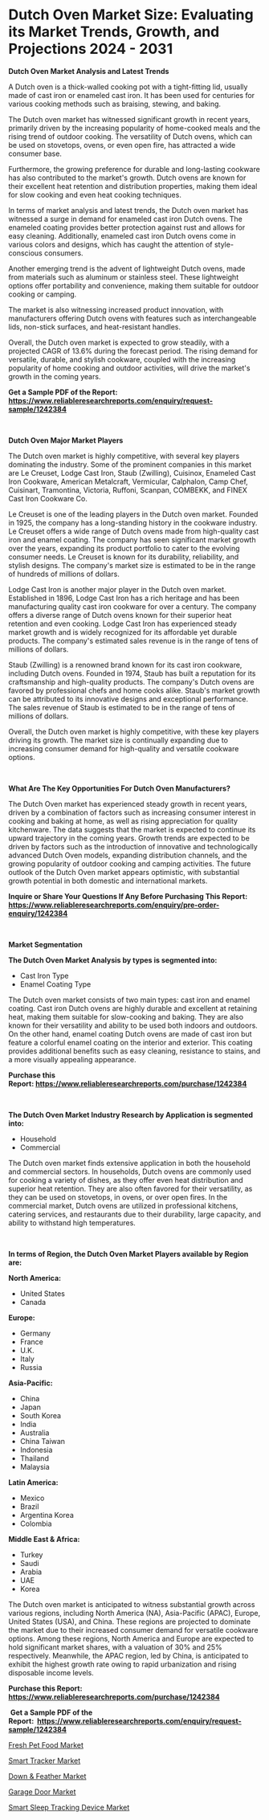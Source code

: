 <p><h1>Dutch Oven Market Size: Evaluating its Market Trends, Growth, and Projections 2024 - 2031</h1></p><p><strong>Dutch Oven Market Analysis and Latest Trends</strong></p>
<p><p>A Dutch oven is a thick-walled cooking pot with a tight-fitting lid, usually made of cast iron or enameled cast iron. It has been used for centuries for various cooking methods such as braising, stewing, and baking.</p><p>The Dutch oven market has witnessed significant growth in recent years, primarily driven by the increasing popularity of home-cooked meals and the rising trend of outdoor cooking. The versatility of Dutch ovens, which can be used on stovetops, ovens, or even open fire, has attracted a wide consumer base.</p><p>Furthermore, the growing preference for durable and long-lasting cookware has also contributed to the market's growth. Dutch ovens are known for their excellent heat retention and distribution properties, making them ideal for slow cooking and even heat cooking techniques.</p><p>In terms of market analysis and latest trends, the Dutch oven market has witnessed a surge in demand for enameled cast iron Dutch ovens. The enameled coating provides better protection against rust and allows for easy cleaning. Additionally, enameled cast iron Dutch ovens come in various colors and designs, which has caught the attention of style-conscious consumers.</p><p>Another emerging trend is the advent of lightweight Dutch ovens, made from materials such as aluminum or stainless steel. These lightweight options offer portability and convenience, making them suitable for outdoor cooking or camping.</p><p>The market is also witnessing increased product innovation, with manufacturers offering Dutch ovens with features such as interchangeable lids, non-stick surfaces, and heat-resistant handles.</p><p>Overall, the Dutch oven market is expected to grow steadily, with a projected CAGR of 13.6% during the forecast period. The rising demand for versatile, durable, and stylish cookware, coupled with the increasing popularity of home cooking and outdoor activities, will drive the market's growth in the coming years.</p></p>
<p><strong>Get a Sample PDF of the Report:&nbsp; <a href="https://www.reliableresearchreports.com/enquiry/request-sample/1242384">https://www.reliableresearchreports.com/enquiry/request-sample/1242384</a></strong></p>
<p>&nbsp;</p>
<p><strong>Dutch Oven Major Market Players</strong></p>
<p><p>The Dutch oven market is highly competitive, with several key players dominating the industry. Some of the prominent companies in this market are Le Creuset, Lodge Cast Iron, Staub (Zwilling), Cuisinox, Enameled Cast Iron Cookware, American Metalcraft, Vermicular, Calphalon, Camp Chef, Cuisinart, Tramontina, Victoria, Ruffoni, Scanpan, COMBEKK, and FINEX Cast Iron Cookware Co.</p><p>Le Creuset is one of the leading players in the Dutch oven market. Founded in 1925, the company has a long-standing history in the cookware industry. Le Creuset offers a wide range of Dutch ovens made from high-quality cast iron and enamel coating. The company has seen significant market growth over the years, expanding its product portfolio to cater to the evolving consumer needs. Le Creuset is known for its durability, reliability, and stylish designs. The company's market size is estimated to be in the range of hundreds of millions of dollars.</p><p>Lodge Cast Iron is another major player in the Dutch oven market. Established in 1896, Lodge Cast Iron has a rich heritage and has been manufacturing quality cast iron cookware for over a century. The company offers a diverse range of Dutch ovens known for their superior heat retention and even cooking. Lodge Cast Iron has experienced steady market growth and is widely recognized for its affordable yet durable products. The company's estimated sales revenue is in the range of tens of millions of dollars.</p><p>Staub (Zwilling) is a renowned brand known for its cast iron cookware, including Dutch ovens. Founded in 1974, Staub has built a reputation for its craftsmanship and high-quality products. The company's Dutch ovens are favored by professional chefs and home cooks alike. Staub's market growth can be attributed to its innovative designs and exceptional performance. The sales revenue of Staub is estimated to be in the range of tens of millions of dollars.</p><p>Overall, the Dutch oven market is highly competitive, with these key players driving its growth. The market size is continually expanding due to increasing consumer demand for high-quality and versatile cookware options.</p></p>
<p>&nbsp;</p>
<p><strong>What Are The Key Opportunities For Dutch Oven Manufacturers?</strong></p>
<p><p>The Dutch Oven market has experienced steady growth in recent years, driven by a combination of factors such as increasing consumer interest in cooking and baking at home, as well as rising appreciation for quality kitchenware. The data suggests that the market is expected to continue its upward trajectory in the coming years. Growth trends are expected to be driven by factors such as the introduction of innovative and technologically advanced Dutch Oven models, expanding distribution channels, and the growing popularity of outdoor cooking and camping activities. The future outlook of the Dutch Oven market appears optimistic, with substantial growth potential in both domestic and international markets.</p></p>
<p><strong>Inquire or Share Your Questions If Any Before Purchasing This Report: <a href="https://www.reliableresearchreports.com/enquiry/pre-order-enquiry/1242384">https://www.reliableresearchreports.com/enquiry/pre-order-enquiry/1242384</a></strong></p>
<p>&nbsp;</p>
<p><strong>Market Segmentation</strong></p>
<p><strong>The Dutch Oven Market Analysis by types is segmented into:</strong></p>
<p><ul><li>Cast Iron Type</li><li>Enamel Coating Type</li></ul></p>
<p><p>The Dutch oven market consists of two main types: cast iron and enamel coating. Cast iron Dutch ovens are highly durable and excellent at retaining heat, making them suitable for slow-cooking and baking. They are also known for their versatility and ability to be used both indoors and outdoors. On the other hand, enamel coating Dutch ovens are made of cast iron but feature a colorful enamel coating on the interior and exterior. This coating provides additional benefits such as easy cleaning, resistance to stains, and a more visually appealing appearance.</p></p>
<p><strong>Purchase this Report:&nbsp;<a href="https://www.reliableresearchreports.com/purchase/1242384">https://www.reliableresearchreports.com/purchase/1242384</a></strong></p>
<p>&nbsp;</p>
<p><strong>The Dutch Oven Market Industry Research by Application is segmented into:</strong></p>
<p><ul><li>Household</li><li>Commercial</li></ul></p>
<p><p>The Dutch oven market finds extensive application in both the household and commercial sectors. In households, Dutch ovens are commonly used for cooking a variety of dishes, as they offer even heat distribution and superior heat retention. They are also often favored for their versatility, as they can be used on stovetops, in ovens, or over open fires. In the commercial market, Dutch ovens are utilized in professional kitchens, catering services, and restaurants due to their durability, large capacity, and ability to withstand high temperatures.</p></p>
<p>&nbsp;</p>
<p><strong>In terms of Region, the Dutch Oven Market Players available by Region are:</strong></p>
<p>
    <p> <strong> North America: </strong>
        <ul>
            <li>United States</li>
            <li>Canada</li>
        </ul>
        </p> 
    <p> <strong> Europe: </strong>
        <ul>
            <li>Germany</li>
            <li>France</li>
            <li>U.K.</li>
            <li>Italy</li>
            <li>Russia</li>
        </ul>
        </p> 
    <p> <strong> Asia-Pacific: </strong>
        <ul>
            <li>China</li>
            <li>Japan</li>
            <li>South Korea</li>
            <li>India</li>
            <li>Australia</li>
            <li>China Taiwan</li>
            <li>Indonesia</li>
            <li>Thailand</li>
            <li>Malaysia</li>
        </ul>
        </p> 
    <p> <strong> Latin America: </strong>
        <ul>
            <li>Mexico</li>
            <li>Brazil</li>
            <li>Argentina Korea</li>
            <li>Colombia</li>
        </ul>
        </p> 
    <p> <strong> Middle East & Africa: </strong>
        <ul>
            <li>Turkey</li>
            <li>Saudi</li>
            <li>Arabia</li>
            <li>UAE</li>
            <li>Korea</li>
        </ul>
    </p>
    </p>
<p><p>The Dutch oven market is anticipated to witness substantial growth across various regions, including North America (NA), Asia-Pacific (APAC), Europe, United States (USA), and China. These regions are projected to dominate the market due to their increased consumer demand for versatile cookware options. Among these regions, North America and Europe are expected to hold significant market shares, with a valuation of 30% and 25% respectively. Meanwhile, the APAC region, led by China, is anticipated to exhibit the highest growth rate owing to rapid urbanization and rising disposable income levels.</p></p>
<p><strong>Purchase this Report: <a href="https://www.reliableresearchreports.com/purchase/1242384">https://www.reliableresearchreports.com/purchase/1242384</a></strong></p>
<p>&nbsp;<strong>Get a Sample PDF of the Report:&nbsp;&nbsp;<a href="https://www.reliableresearchreports.com/enquiry/request-sample/1242384">https://www.reliableresearchreports.com/enquiry/request-sample/1242384</a></strong></p>
<p><strong></strong></p>
<p><p><a href="https://github.com/Chiragrp25/Market-Research-Report-List-2/blob/main/fresh-pet-food-market.md">Fresh Pet Food Market</a></p><p><a href="https://github.com/Chiragrp23/Market-Research-Report-List-2/blob/main/smart-tracker-market.md">Smart Tracker Market</a></p><p><a href="https://github.com/Chiragrp22/Market-Research-Report-List-2/blob/main/down-feather-market.md">Down & Feather Market</a></p><p><a href="https://github.com/YashRP12/Market-Research-Report-List-2/blob/main/garage-door-market.md">Garage Door Market</a></p><p><a href="https://github.com/Chiragrp24/Market-Research-Report-List-2/blob/main/smart-sleep-tracking-device-market.md">Smart Sleep Tracking Device Market</a></p></p>